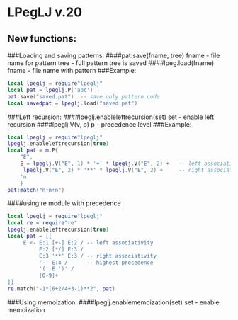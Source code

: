 LPegLJ v.20
===========
## New functions:
###Loading and saving patterns:
####pat:save(fname, tree)
fname - file name for pattern
tree - full pattern tree is saved
####lpeg.load(fname)
fname - file name with pattern
###Example:
```Lua
local lpeglj = require"lpeglj"
local pat = lpeglj.P('abc')
pat:save("saved.pat")  -- save only pattern code
local savedpat = lpeglj.load("saved.pat")
```
###Left recursion:
####lpeglj.enableleftrecursion(set)
set - enable left recursion
####lpeglj.V(v, p)
p - precedence level
###Example:
```Lua
local lpeglj = require"lpeglj"
lpeglj.enableleftrecursion(true)
local pat = m.P{
    "E",
    E = lpeglj.V("E", 1) * '+' * lpeglj.V("E", 2) +   -- left associative rule with low precedence
     lpeglj.V("E", 2) * '**' * lpeglj.V("E", 2) +     -- right associative rule with higher precedence
    'n'
    }
pat:match("n+n+n")
```
####using re module with precedence
```Lua
local lpeglj = require"lpeglj"
local re = require"re"
lpeglj.enableleftrecursion(true)
local pat = [[
     E <- E:1 [+-] E:2 / -- left associativity
          E:2 [*/] E:3 /
          E:3 '**' E:3 / -- right associativity
          '-' E:4 /      -- highest precedence
          '(' E ')' /
          [0-9]+
]]
re.match("-1*(6+2/4+3-1)**2", pat)
```
###Using memoization:
####lpeglj.enablememoization(set)
set - enable memoization
